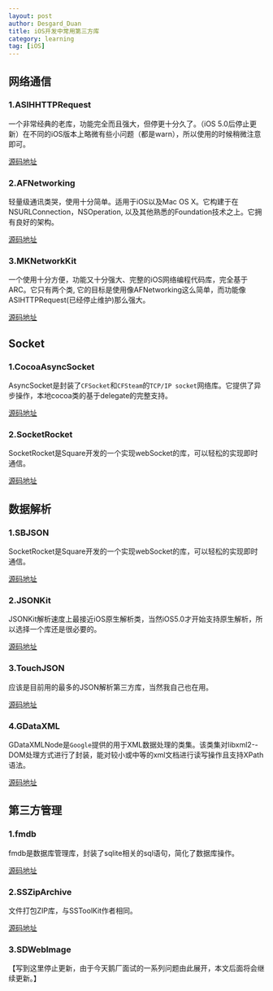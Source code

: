 ```yaml
---
layout: post
author: Desgard_Duan
title: iOS开发中常用第三方库
category: learning
tag: [iOS]
---
```


## 网络通信

### 1.ASIHHTTPRequest

一个非常经典的老库，功能完全而且强大，但停更十分久了。（iOS 5.0后停止更新）在不同的iOS版本上略微有些小问题（都是warn），所以使用的时候稍微注意即可。

[源码地址](https://github.com/pokeb/asi-http-request)

### 2.AFNetworking

轻量级通讯类哭，使用十分简单。适用于iOS以及Mac OS X。它构建于在NSURLConnection，NSOperation, 以及其他熟悉的Foundation技术之上。它拥有良好的架构。

[源码地址](https://github.com/AFNetworking/AFNetworking)

### 3.MKNetworkKit

一个使用十分方便，功能又十分强大、完整的iOS网络编程代码库，完全基于 ARC。它只有两个类, 它的目标是使用像AFNetworking这么简单，而功能像ASIHTTPRequest(已经停止维护)那么强大。

[源码地址](https://github.com/MugunthKumar/MKNetworkKit)

<!-- more -->

## Socket

### 1.CocoaAsyncSocket

AsyncSocket是封装了`CFSocket`和`CFSteam`的`TCP/IP socket`网络库。它提供了异步操作，本地cocoa类的基于delegate的完整支持。

[源码地址](https://github.com/robbiehanson/CocoaAsyncSocket)

### 2.SocketRocket 

SocketRocket是Square开发的一个实现webSocket的库，可以轻松的实现即时通信。

[源码地址](https://github.com/square/SocketRocket)

## 数据解析

### 1.SBJSON

SocketRocket是Square开发的一个实现webSocket的库，可以轻松的实现即时通信。

[源码地址](https://github.com/stig/json-framework)

### 2.JSONKit

JSONKit解析速度上最接近iOS原生解析类，当然iOS5.0才开始支持原生解析，所以选择一个库还是很必要的。

[源码地址](https://github.com/johnezang/JSONKit)

### 3.TouchJSON

应该是目前用的最多的JSON解析第三方库，当然我自己也在用。

[源码地址](https://github.com/TouchCode/TouchJSON)

### 4.GDataXML 

GDataXMLNode是`Google`提供的用于XML数据处理的类集。该类集对libxml2--DOM处理方式进行了封装，能对较小或中等的xml文档进行读写操作且支持XPath语法。

[源码地址](https://developer.apple.com/library/ios/documentation/Cocoa/Reference/Foundation/Classes/NSXMLParser_Class/index.html)

## 第三方管理

### 1.fmdb

fmdb是数据库管理库，封装了sqlite相关的sql语句，简化了数据库操作。

[源码地址](https://github.com/ccgus/fmdb)

### 2.SSZipArchive

文件打包ZIP库，与SSToolKit作者相同。

[源码地址](https://github.com/ZipArchive/ZipArchive)

### 3.SDWebImage

【写到这里停止更新，由于今天鹅厂面试的一系列问题由此展开，本文后面将会继续更新。】




